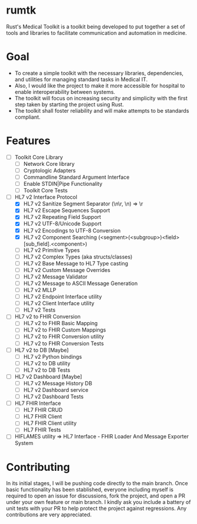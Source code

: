# rumtk
Rust's Medical Toolkit is a toolkit being developed to put together a set of tools and libraries to facilitate communication and automation in medicine. 

# Goal
+ To create a simple toolkit with the necessary libraries, dependencies, and utilities for managing standard tasks in Medical IT. 
+ Also, I would like the project to make it more accessible for hospital to enable interoperability between systems. 
+ The toolkit will focus on increasing security and simplicity with the first step taken by starting the project using Rust.
+ The toolkit shall foster reliability and will make attempts to be standards compliant.

# Features
- [ ] Toolkit Core Library
  - [ ] Network Core library
  - [ ] Cryptologic Adapters
  - [ ] Commandline Standard Argument Interface
  - [ ] Enable STDIN|Pipe Functionality
  - [ ] Toolkit Core Tests
- [ ] HL7 v2 Interface Protocol
  - [x] HL7 v2 Sanitize Segment Separator (\n\r, \n) => \r
  - [x] HL7 v2 Escape Sequences Support
  - [x] HL7 v2 Repeating Field Support
  - [x] HL7 v2 UTF-8/Unicode Support
  - [x] HL7 v2 Encodings to UTF-8 Conversion
  - [x] HL7 v2 Component Searching (\<segment\>(\<subgroup\>)\<field\>\[sub_field\].\<component\>)
  - [ ] HL7 v2 Primitive Types
  - [ ] HL7 v2 Complex Types (aka structs/classes)
  - [ ] HL7 v2 Base Message to HL7 Type casting
  - [ ] HL7 v2 Custom Message Overrides
  - [ ] HL7 v2 Message Validator
  - [ ] HL7 v2 Message to ASCII Message Generation
  - [ ] HL7 v2 MLLP
  - [ ] HL7 v2 Endpoint Interface utility
  - [ ] HL7 v2 Client Interface utility
  - [ ] HL7 v2 Tests
- [ ] HL7 v2 to FHIR Conversion
  - [ ] HL7 v2 to FHIR Basic Mapping
  - [ ] HL7 v2 to FHIR Custom Mappings
  - [ ] HL7 v2 to FHIR Conversion utility
  - [ ] HL7 v2 to FHIR Conversion Tests
- [ ] HL7 v2 to DB [Maybe]
  - [ ] HL7 v2 Python bindings
  - [ ] HL7 v2 to DB utility
  - [ ] HL7 v2 to DB Tests
- [ ] HL7 v2 Dashboard [Maybe]
  - [ ] HL7 v2 Message History DB
  - [ ] HL7 v2 Dashboard service
  - [ ] HL7 v2 Dashboard Tests
- [ ] HL7 FHIR Interface
  - [ ] HL7 FHIR CRUD
  - [ ] HL7 FHIR Client
  - [ ] HL7 FHIR Client utility
  - [ ] HL7 FHIR Tests
- [ ] HIFLAMES utility => HL7 Interface - FHIR Loader And Message Exporter System

# Contributing
In its initial stages, I will be pushing code directly to the main branch. Once basic functionality has been stablished, everyone including myself is required to open an issue for discussions, fork the project, and open a PR under your own feature or main branch. I kindly ask you include a battery of unit tests with your PR to help protect the project against regressions. Any contributions are very appreciated.
